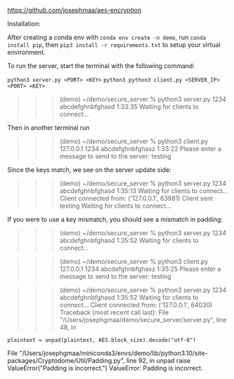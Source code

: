 https://github.com/josephmaa/aes-encryption

Installation:

After creating a conda env with `conda env create -n demo`, run `conda install pip`, then `pip3 install -r requirements.txt` to setup your virtual environment.

To run the server, start the terminal with the following command:

`python3 server.py <PORT> <KEY>`
`python3 python3 client.py <SERVER_IP> <PORT> <KEY>`

> > > (demo) ~/demo/secure_server % python3 server.py 1234 abcdefghnbfghasd 1:33:35
> > > Waiting for clients to connect...

Then in another terminal run

> > > (demo) ~/demo/secure_server % python3 client.py 127.0.0.1 1234 abcdefghnbfghasz 1:33:22
> > > Please enter a message to send to the server: testing

Since the keys match, we see on the server update side:

> > > (demo) ~/demo/secure_server % python3 server.py 1234 abcdefghnbfghasd 1:35:13
> > > Waiting for clients to connect...
> > > Client connected from: ('127.0.0.1', 63981)
> > > Client sent testing
> > > Waiting for clients to connect...

If you were to use a key mismatch, you should see a mismatch in padding:

> > > (demo) ~/demo/secure_server % python3 server.py 1234 abcdefghnbfghasd 1:35:52
> > > Waiting for clients to connect...

> > > (demo) ~/demo/secure_server % python3 client.py 127.0.0.1 1234 abcdefghnbfghasz 1:35:25
> > > Please enter a message to send to the server: testing

> > > (demo) ~/demo/secure_server % python3 server.py 1234 abcdefghnbfghasd 1:35:52
> > > Waiting for clients to connect...
> > > Client connected from: ('127.0.0.1', 64030)
> > > Traceback (most recent call last):
> > > File "/Users/josephgmaa/demo/secure_server/server.py", line 48, in <module>

    plaintext = unpad(plaintext, AES.block_size).decode("utf-8")

File "/Users/josephgmaa/miniconda3/envs/demo/lib/python3.10/site-packages/Cryptodome/Util/Padding.py", line 92, in unpad
raise ValueError("Padding is incorrect.")
ValueError: Padding is incorrect.
